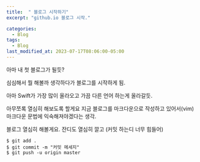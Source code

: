 ```yaml
---
title:  " 블로그 시작하기"
excerpt: "github.io 블로그 시작."

categories:
  - Blog
tags:
  - Blog
last_modified_at: 2023-07-17T08:06:00-05:00
---
```

아마 내 첫 블로그가 될듯?

심심해서 뭘 해볼까 생각하다가 블로그를 시작하게 됨.

아마 Swift가 가장 많이 올라오고
가끔 다른 언어 하는게 올라갈듯.

아무쪼록 열심히 해보도록 할게요
지금 블로그를 마크다운으로 작성하고 있어서(vim)
마크다운 문법에 익숙해져야겠다는 생각.

블로그 열심히 해볼게요.
잔디도 열심히 깔고
(커밋 하는디 너무 힘들어)
```
$ git add .
$ git commit -m "커밋 메세지"
$ git push -u origin master
```
